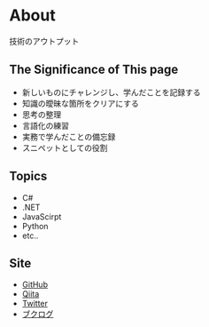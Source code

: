 # About
技術のアウトプット<br>

## The Significance of This page
- 新しいものにチャレンジし、学んだことを記録する
- 知識の曖昧な箇所をクリアにする
- 思考の整理
- 言語化の練習
- 実務で学んだことの備忘録
- スニペットとしての役割

## Topics
* C#
* .NET
* JavaScirpt
* Python
* etc..

## Site
- [GitHub](https://github.com/pixcelo)
- [Qiita](https://qiita.com/te-k)
- [Twitter](https://twitter.com/te_tsk)
- [ブクログ](https://booklog.jp/users/tekcs)